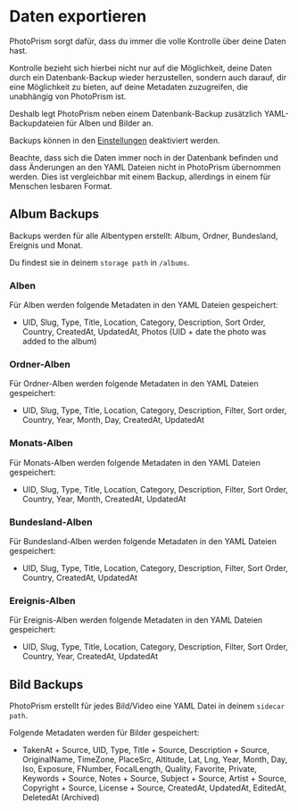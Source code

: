 # Daten exportieren

PhotoPrism sorgt dafür, dass du immer die volle Kontrolle über deine Daten hast.

Kontrolle bezieht sich hierbei nicht nur auf die Möglichkeit, deine Daten durch ein Datenbank-Backup wieder herzustellen, sondern auch darauf, 
dir eine Möglichkeit zu bieten, auf deine Metadaten zuzugreifen, die unabhängig von PhotoPrism ist.

Deshalb legt PhotoPrism neben einem Datenbank-Backup zusätzlich YAML-Backupdateien für Alben und Bilder an.

Backups können in den [Einstellungen](../settings/advanced.md) deaktiviert werden. 

Beachte, dass sich die Daten immer noch in der Datenbank befinden und dass Änderungen an den YAML Dateien nicht in PhotoPrism übernommen werden.
Dies ist vergleichbar mit einem Backup, allerdings in einem für Menschen lesbaren Format.

## Album Backups
Backups werden für alle Albentypen erstellt: Album, Ordner, Bundesland, Ereignis und Monat.

Du findest sie in deinem `storage path` in `/albums`.

### Alben
Für Alben werden folgende Metadaten in den YAML Dateien gespeichert:

* UID, Slug, Type, Title, Location, Category, Description, Sort Order, Country, CreatedAt, UpdatedAt, Photos (UID + date the photo was added to the album)

### Ordner-Alben
Für Ordner-Alben werden folgende Metadaten in den YAML Dateien gespeichert:

* UID, Slug, Type, Title, Location, Category, Description, Filter, Sort order, Country, Year, Month, Day, CreatedAt, UpdatedAt

### Monats-Alben
Für Monats-Alben werden folgende Metadaten in den YAML Dateien gespeichert:

* UID, Slug, Type, Title, Location, Category, Description, Filter, Sort Order, Country, Year, Month, CreatedAt, UpdatedAt

### Bundesland-Alben
Für Bundesland-Alben werden folgende Metadaten in den YAML Dateien gespeichert:

* UID, Slug, Type, Title, Location, Category, Description, Filter, Sort Order, Country, CreatedAt, UpdatedAt

### Ereignis-Alben
Für Ereignis-Alben werden folgende Metadaten in den YAML Dateien gespeichert:

* UID, Slug, Type, Title, Location, Category, Description, Filter, Sort Order, Country, Year, CreatedAt, UpdatedAt

## Bild Backups
PhotoPrism erstellt für jedes Bild/Video eine YAML Datei in deinem `sidecar path`.

Folgende Metadaten werden für Bilder gespeichert:

* TakenAt + Source, UID, Type, Title + Source, Description + Source, OriginalName, TimeZone, PlaceSrc, Altitude, 
  Lat, Lng, Year, Month, Day, Iso, Exposure, FNumber, FocalLength, Quality, Favorite, Private, Keywords + Source, 
  Notes + Source, Subject + Source, Artist + Source, Copyright + Source, License + Source, CreatedAt, UpdatedAt, EditedAt, DeletedAt (Archived)


